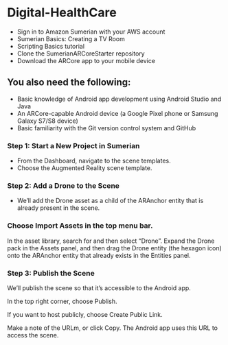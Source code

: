 # Digital-HealthCare

- Sign in to Amazon Sumerian with your AWS account
- Sumerian Basics: Creating a TV Room
- Scripting Basics tutorial
- Clone the SumerianARCoreStarter repository
- Download the ARCore app to your mobile device
## You also need the following:

- Basic knowledge of Android app development using Android Studio and Java
- An ARCore-capable Android device (a Google Pixel phone or Samsung Galaxy S7/S8 device)
- Basic familiarity with the Git version control system and GitHub


### Step 1: Start a New Project in Sumerian
- From the Dashboard, navigate to the scene templates.
- Choose the Augmented Reality scene template.
### Step 2: Add a Drone to the Scene
- We’ll add the Drone asset as a child of the ARAnchor entity that is already present in the scene.

### Choose Import Assets in the top menu bar.
In the asset library, search for and then select “Drone”.
Expand the Drone pack in the Assets panel, and then drag the Drone entity (the hexagon icon) onto the ARAnchor entity that already exists in the Entities panel.

### Step 3: Publish the Scene
We’ll publish the scene so that it’s accessible to the Android app.

In the top right corner, choose Publish.

If you want to host publicly, choose Create Public Link.

Make a note of the URLm, or click Copy. The Android app uses this URL to access the scene.